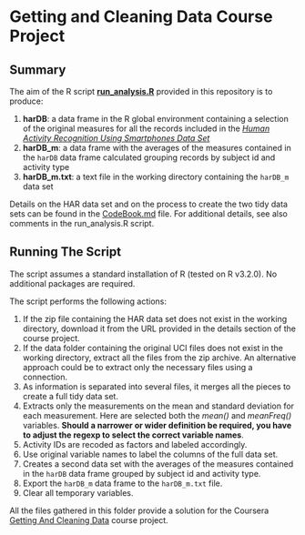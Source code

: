 # Getting and Cleaning Data Course Project
## Summary
The aim of the R script **[run_analysis.R](../master/run_analysis.R)** provided in this repository is to produce:

1. **harDB**: a data frame in the R global environment containing a selection of the original measures for all the records included in the *[Human Activity Recognition Using Smartphones Data Set](http://archive.ics.uci.edu/ml/datasets/Human+Activity+Recognition+Using+Smartphones)*
1. **harDB_m**: a data frame with the averages of the measures contained in the `harDB` data frame calculated grouping records by subject id and activity type
1. **harDB_m.txt**: a text file in the working directory containing the `harDB_m` data set

Details on the HAR data set and on the process to create the two tidy data sets can be found in the [CodeBook.md](../master/CodeBook.md) file.
For additional details, see also comments in the run_analysis.R script.

## Running The Script
The script assumes a standard installation of R (tested on R v3.2.0). No additional packages are required.

The script performs the following actions:

1. If the zip file containing the HAR data set does not exist in the working directory, download it from the URL provided in the details section of the course project.
1. If the data folder containing the original UCI files does not exist in the working directory, extract all the files from the zip archive. An alternative approach could be to extract only the necessary files using a connection.
1. As information is separated into several files, it merges all the pieces to create a full tidy data set.
1. Extracts only the measurements on the mean and standard deviation for each measurement. Here are selected both the *mean()* and *meanFreq()* variables. **Should a narrower or wider definition be required, you have to adjust the regexp to select the correct variable names**.
1. Activity IDs are recoded as factors and labeled accordingly.
1. Use original variable names to label the columns of the full data set.
1. Creates a second data set with the averages of the measures contained in the `harDB` data frame grouped by subject id and activity type.
1. Export the `harDB_m` data frame to the `harDB_m.txt` file.
1. Clear all temporary variables.

All the files gathered in this folder provide a solution for the Coursera [Getting And Cleaning Data](https://class.coursera.org/getdata-015) course project.
